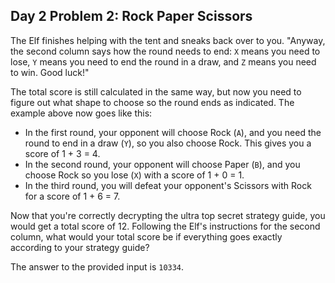 ## Day 2 Problem 2: Rock Paper Scissors
The Elf finishes helping with the tent and sneaks back over to you. "Anyway, the second column says how the round needs to end: ```X``` means you need to lose, ```Y``` means you need to end the round in a draw, and ```Z``` means you need to win. Good luck!"

The total score is still calculated in the same way, but now you need to figure out what shape to choose so the round ends as indicated. The example above now goes like this:

- In the first round, your opponent will choose Rock (```A```), and you need the round to end in a draw (```Y```), so you also choose Rock. This gives you a score of 1 + 3 = 4.
- In the second round, your opponent will choose Paper (```B```), and you choose Rock so you lose (```X```) with a score of 1 + 0 = 1.
- In the third round, you will defeat your opponent's Scissors with Rock for a score of 1 + 6 = 7.

Now that you're correctly decrypting the ultra top secret strategy guide, you would get a total score of 12.
Following the Elf's instructions for the second column, what would your total score be if everything goes exactly according to your strategy guide?

The answer to the provided input is ```10334```.